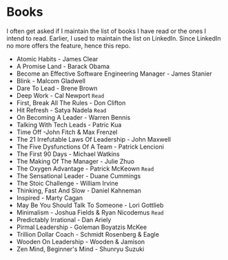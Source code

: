 # Books
I often get asked if I maintain the list of books I have read or the ones I intend to read. Earlier, I used to maintain the list on LinkedIn. Since LinkedIn no more offers the feature, hence this repo. 

* Atomic Habits - James Clear
* A Promise Land - Barack Obama
* Become an Effective Software Engineering Manager - James Stanier
* Blink - Malcom Gladwell
* Dare To Lead - Brene Brown
* Deep Work - Cal Newport `Read`
* First, Break All The Rules - Don Clifton
* Hit Refresh - Satya Nadela `Read`
* On Becoming A Leader - Warren Bennis
* Talking With Tech Leads - Patric Kua
* Time Off -John Fitch & Max Frenzel
* The 21 Irrefutable Laws Of Leadership - John Maxwell
* The Five Dysfunctions Of A Team - Patrick Lencioni
* The First 90 Days - Michael Watkins
* The Making Of The Manager - Julie Zhuo
* The Oxygen Advantage - Patrick McKeown `Read`
* The Sensational Leader - Duane Cummings
* The Stoic Challenge - William Irvine
* Thinking, Fast And Slow - Daniel Kahneman
* Inspired - Marty Cagan
* May Be You Should Talk To Someone - Lori Gottlieb
* Minimalism - Joshua Fields & Ryan Nicodemus `Read`
* Predictably Irrational - Dan Ariely
* Pirmal Leadership - Goleman Boyatzis McKee
* Trillion Dollar Coach - Schmidt Rosenberg & Eagle
* Wooden On Leadership - Wooden & Jamison
* Zen Mind, Beginner's Mind - Shunryu Suzuki